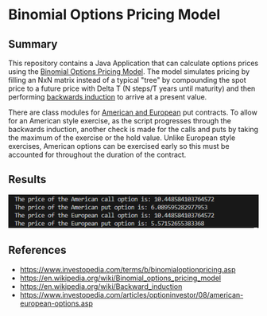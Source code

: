 # Binomial Options Pricing Model

## Summary

This repository contains a Java Application that can calculate options prices using the [Binomial Options Pricing Model](https://en.wikipedia.org/wiki/Binomial_options_pricing_model). The model simulates pricing by filling an NxN matrix instead of a typical "tree" by compounding the spot price to a future price with Delta T (N steps/T years until maturity) and then performing [backwards induction](https://en.wikipedia.org/wiki/Backward_induction) to arrive at a present value.

There are class modules for [American and European](https://www.investopedia.com/articles/optioninvestor/08/american-european-options.asp) put contracts. To allow for an American style exercise, as the script progresses through the backwards induction, another check is made for the calls and puts by taking the maximum of the exercise or the hold value. Unlike European style exercises, American options can be exercised early so this must be accounted for throughout the duration of the contract.

## Results
![alt text](https://github.com/amason445/binomial_options_pricing_model/blob/main/Screenshot%202024-09-03%20200335.png)

## References
- https://www.investopedia.com/terms/b/binomialoptionpricing.asp
- https://en.wikipedia.org/wiki/Binomial_options_pricing_model
- https://en.wikipedia.org/wiki/Backward_induction
- https://www.investopedia.com/articles/optioninvestor/08/american-european-options.asp
 
